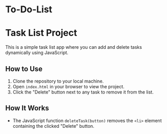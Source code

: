 # To-Do-List
# Task List Project

This is a simple task list app where you can add and delete tasks dynamically using JavaScript.

## How to Use

1. Clone the repository to your local machine.
2. Open `index.html` in your browser to view the project.
3. Click the "Delete" button next to any task to remove it from the list.

## How It Works

- The JavaScript function `deleteTask(button)` removes the `<li>` element containing the clicked "Delete" button.
